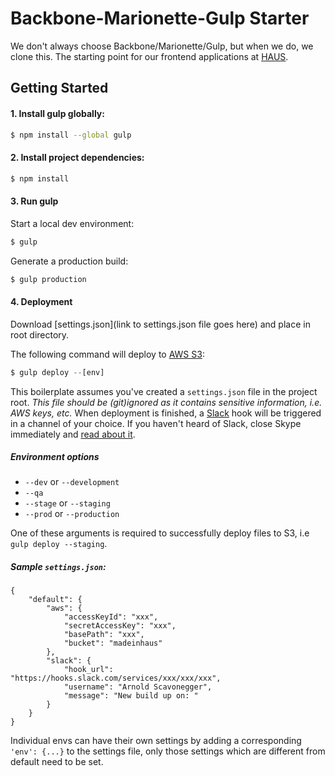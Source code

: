 # Backbone-Marionette-Gulp Starter

We don't always choose Backbone/Marionette/Gulp, but when we do, we clone this. The starting point for our frontend applications at [HAUS](http://madeinhaus.com).

## Getting Started

#### 1. Install gulp globally:

```sh
$ npm install --global gulp
```

#### 2. Install project dependencies:

```sh
$ npm install
```

#### 3. Run gulp

Start a local dev environment:
```js
$ gulp
```

Generate a production build:
```js
$ gulp production
```

#### 4. Deployment

Download [settings.json](link to settings.json file goes here) and place in root directory.

The following command will deploy to [AWS S3](http://aws.amazon.com/s3/):
```js
$ gulp deploy --[env]
```

This boilerplate assumes you've created a `settings.json` file in the project root. _This file should be (git)ignored as it contains sensitive information, i.e. AWS keys, etc._ When deployment is finished, a [Slack](http://slack.com) hook will be triggered in a channel of your choice. If you haven't heard of Slack, close Skype immediately and [read about it](http://slack.com).

##### Environment options

- `--dev` or `--development`
- `--qa`
- `--stage` or `--staging`
- `--prod` or `--production`

One of these arguments is required to successfully deploy files to S3, i.e `gulp deploy --staging`.

##### Sample `settings.json`:

```
{
    "default": {
        "aws": {
            "accessKeyId": "xxx",
            "secretAccessKey": "xxx",
            "basePath": "xxx",
            "bucket": "madeinhaus"
        },
        "slack": {
            "hook_url": "https://hooks.slack.com/services/xxx/xxx/xxx",
            "username": "Arnold Scavonegger",
            "message": "New build up on: "
        }
    }
}
```

Individual envs can have their own settings by adding a corresponding `'env': {...}` to the settings file,  only those settings which are different from default need to be set.

